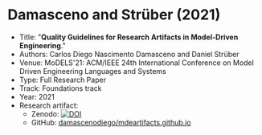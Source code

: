 # Damasceno and Strüber (2021)

* Title: "**Quality Guidelines for Research Artifacts in Model-Driven Engineering**."
* Authors: Carlos Diego Nascimento Damasceno and Daniel Strüber
* Venue: MoDELS'21: ACM/IEEE 24th International Conference on Model Driven Engineering Languages and Systems
* Type: Full Research Paper
* Track: Foundations track
* Year: 2021
* Research artifact:
    - Zenodo: [![DOI](https://zenodo.org/badge/DOI/10.5281/zenodo.5103952.svg)](https://doi.org/10.5281/zenodo.5103952)
    - GitHub: [damascenodiego/mdeartifacts.github.io](https://github.com/damascenodiego/mdeartifacts.github.io/tree/main/artifacts/202107_models)







